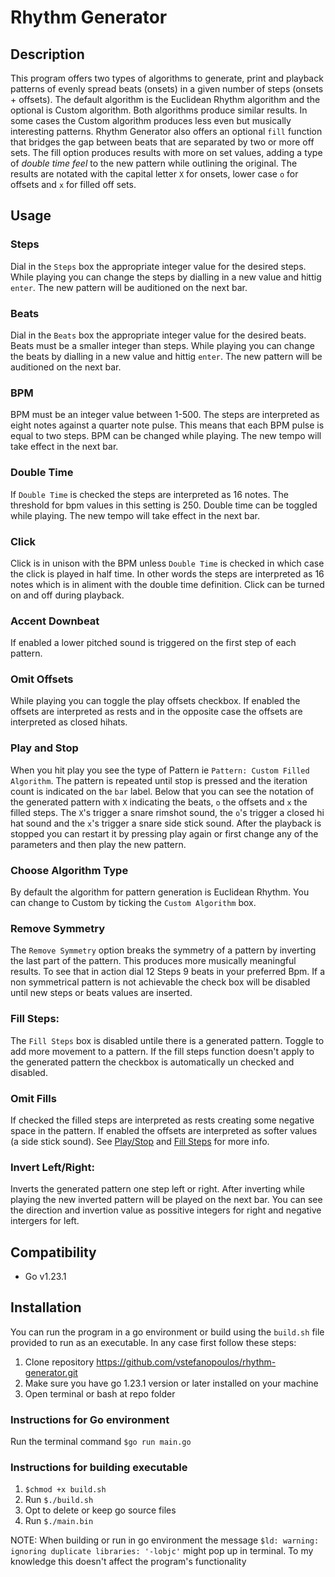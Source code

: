 # **Rhythm Generator**

## **Description**

This program offers two types of algorithms to generate, print and playback patterns of evenly spread beats (onsets) in a given number of steps (onsets + offsets). The default algorithm is the Euclidean Rhythm algorithm and the optional is Custom algorithm. Both algorithms produce similar results. In some cases the Custom algorithm produces less even but musically interesting patterns. Rhythm Generator also offers an optional `fill` function that bridges the gap between beats that are separated by two or more off sets. The fill option produces results with more on set values, adding a type of *double time feel* to the new pattern while outlining the original. The results are notated with the capital letter `X` for onsets, lower case `o` for offsets and `x` for filled off sets.

## **Usage**

### Steps

Dial in the `Steps` box the appropriate integer value for the desired steps. While playing you can change the steps by dialling in a new value and hittig `enter`. The new pattern will be auditioned on the next bar.

### Beats

Dial in the `Beats` box the appropriate integer value for the desired beats. Beats must be a smaller integer than steps. While playing you can change the beats by dialling in a new value and hittig `enter`. The new pattern will be auditioned on the next bar.

### BPM

BPM must be an integer value between 1-500. The steps are interpreted as eight notes against a quarter note pulse. This means that each BPM pulse is equal to two steps. BPM can be changed while playing. The new tempo will take effect in the next bar.

### Double Time

If `Double Time` is checked the steps are interpreted as 16 notes. The threshold for bpm values in this setting is 250. Double time can be toggled while playing. The new tempo will take effect in the next bar.

### Click

Click is in unison with the BPM unless `Double Time` is checked in which case the click is played in half time. In other words the steps are interpreted as 16 notes which is in aliment with the double time definition. Click can be turned on and off during playback.

### Accent Downbeat

If enabled a lower pitched sound is triggered on the first step of each pattern.

### Omit Offsets

While playing you can toggle the play offsets checkbox. If enabled the offsets are interpreted as rests and in the opposite case the offsets are interpreted as closed hihats.

### Play and Stop 

When you hit play you see the type of Pattern ie `Pattern: Custom Filled Algorithm`. The pattern is repeated until stop is pressed and the iteration count is indicated on the `bar` label. Below that you can see the notation of the generated pattern with `X` indicating the beats, `o` the offsets and `x` the filled steps. The `X`'s trigger a snare rimshot sound, the `o`'s trigger a closed hi hat sound and the `x`'s trigger a snare side stick sound. After the playback is stopped you can restart it by pressing play again or first change any of the parameters and then play the new pattern.

### Choose Algorithm Type

By default the algorithm for pattern generation is Euclidean Rhythm. You can change to Custom by ticking the `Custom Algorithm` box. 

### Remove Symmetry

The `Remove Symmetry` option breaks the symmetry of a pattern by inverting the last part of the pattern. This produces more musically meaningful results. To see that in action dial 12 Steps 9 beats in your preferred Bpm. If a non symmetrical pattern is not achievable the check box will be disabled until new steps or beats values are inserted.

### Fill Steps:  

The `Fill Steps` box is disabled untile there is a generated pattern. Toggle to add more movement to a pattern. If the fill steps function doesn't apply to the generated pattern the checkbox is automatically un checked and disabled.

### Omit Fills

If checked the filled steps are interpreted as rests creating some negative space in the pattern. If enabled the offsets are interpreted as softer values (a side stick sound). See [Play/Stop](#play-and-stop) and [Fill Steps](#fill-steps) for more info.

### Invert Left/Right:

Inverts the generated pattern one step left or right. After inverting while playing the new inverted pattern will be played on the next bar. You can see the direction and invertion value as possitive integers for right and negative intergers for left.

## **Compatibility**

- Go v1.23.1

## **Installation**

You can run the program in a go environment or build using the `build.sh` file provided to run as an executable.
In any case first follow these steps:

1. Clone repository https://github.com/vstefanopoulos/rhythm-generator.git
2. Make sure you have go 1.23.1 version or later installed on your machine 
3. Open terminal or bash at repo folder

### **Instructions for Go environment**

Run the terminal command `$go run main.go`

### **Instructions for building executable**

1. `$chmod +x build.sh`
2. Run `$./build.sh`
3. Opt to delete or keep go source files
4. Run `$./main.bin` 


NOTE: When building or run in go environment the message `$ld: warning: ignoring duplicate libraries: '-lobjc'` might pop up in terminal. To my knowledge this doesn't affect the program's functionality
